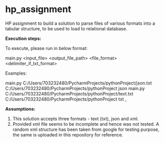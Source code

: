 # hp_assignment
HP assignment to build a solution to parse files of various formats into a tabular structure, to be used to load to relational database.

**Execution steps:**

To execute, please run in below format:

main.py <input_file> <output_file_path> <file_format> <delimiter_if_txt_format>

Examples:

main.py C:/Users/703232480/PycharmProjects/pythonProject/json.txt C:/Users/703232480/PycharmProjects/pythonProject json
main.py C:/Users/703232480/PycharmProjects/pythonProject/text.txt C:/Users/703232480/PycharmProjects/pythonProject txt ,


**Assumptions:**

1. This solution accepts three formats - text (txt), json and xml.
2. Provided xml file seems to be incomplete and hence was not tested. A random xml structure has been taken from google for testing purpose, the same is uploaded in this repository for reference.
